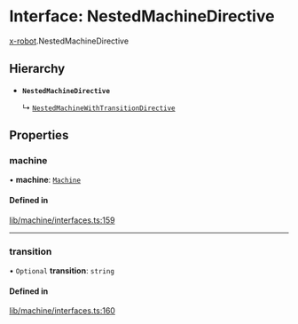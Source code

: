 # Interface: NestedMachineDirective

[x-robot](../modules/x_robot.md).NestedMachineDirective

## Hierarchy

- **`NestedMachineDirective`**

  ↳ [`NestedMachineWithTransitionDirective`](x_robot.NestedMachineWithTransitionDirective.md)

## Properties

### machine

• **machine**: [`Machine`](x_robot.Machine.md)

#### Defined in

[lib/machine/interfaces.ts:159](https://github.com/Masquerade-Circus/x-robot/blob/a0ed060/lib/machine/interfaces.ts#L159)

___

### transition

• `Optional` **transition**: `string`

#### Defined in

[lib/machine/interfaces.ts:160](https://github.com/Masquerade-Circus/x-robot/blob/a0ed060/lib/machine/interfaces.ts#L160)
